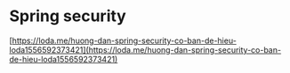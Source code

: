 # Spring security

[https://loda.me/huong-dan-spring-security-co-ban-de-hieu-loda1556592373421](https://loda.me/huong-dan-spring-security-co-ban-de-hieu-loda1556592373421)